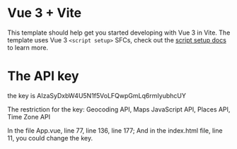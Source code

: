 # Vue 3 + Vite

This template should help get you started developing with Vue 3 in Vite. The template uses Vue 3 `<script setup>` SFCs, check out the [script setup docs](https://v3.vuejs.org/api/sfc-script-setup.html#sfc-script-setup) to learn more.


# The API key
the key is AIzaSyDxbW4U5N1f5VoLFQwpGmLq6rmIyubhcUY  

The restriction for the key: Geocoding API, Maps JavaScript API, Places API, Time Zone API  

In the file App.vue, line 77, line 136, line 177; And in the index.html file, line 11, you could change the key.
